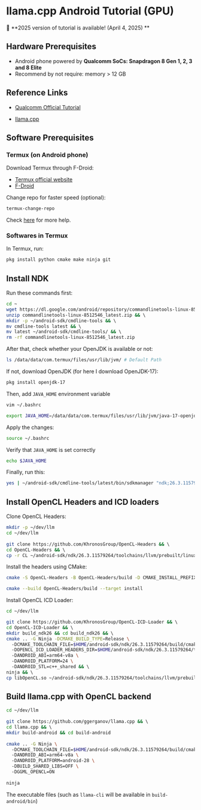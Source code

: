 # llama.cpp Android Tutorial (GPU)

🎉 **2025 version of tutorial is available! (April 4, 2025) **

## Hardware Prerequisites

- Android phone powered by **Qualcomm SoCs: Snapdragon 8 Gen 1, 2, 3 and 8 Elite**
- Recommend by not require: memory > 12 GB

## Reference Links

- [Qualcomm Official Tutorial](https://www.qualcomm.com/developer/blog/2024/11/introducing-new-opn-cl-gpu-backend-llama-cpp-for-qualcomm-adreno-gpu)

- [llama.cpp](https://github.com/ggerganov/llama.cpp)

## Software Prerequisites

### Termux (on Android phone)

Download Termux through F-Droid:

- [Termux official website](https://termux.dev/en/index.html)
- [F-Droid](https://f-droid.org/en/)

Change repo for faster speed (optional):

```bash
termux-change-repo
```

Check [here](https://wiki.termux.com/wiki/Package_Management) for more help.

### Softwares in Termux

In Termux, run:

```bash
pkg install python cmake make ninja git
```

## Install NDK

Run these commands first:

```bash
cd ~ 
wget https://dl.google.com/android/repository/commandlinetools-linux-8512546_latest.zip && \ 
unzip commandlinetools-linux-8512546_latest.zip && \ 
mkdir -p ~/android-sdk/cmdline-tools && \ 
mv cmdline-tools latest && \ 
mv latest ~/android-sdk/cmdline-tools/ && \ 
rm -rf commandlinetools-linux-8512546_latest.zip 
```

After that, check whether your OpenJDK is available or not:

```bash
ls /data/data/com.termux/files/usr/lib/jvm/ # Default Path
```

If not, download OpenJDK (for here I download OpenJDK-17):

```bash
pkg install openjdk-17
```

Then, add `JAVA_HOME` environment variable

```bash
vim ~/.bashrc
```

```bash
export JAVA_HOME=/data/data/com.termux/files/usr/lib/jvm/java-17-openjdk # Or your own jdk path
```

Apply the changes:

```bash
source ~/.bashrc
```

Verify that `JAVA_HOME` is set correctly 

```bash
echo $JAVA_HOME
```

Finally, run this:

```bash
yes | ~/android-sdk/cmdline-tools/latest/bin/sdkmanager "ndk;26.3.11579264" 
```

## Install OpenCL Headers and ICD loaders

Clone OpenCL Headers:

```bash
mkdir -p ~/dev/llm 
cd ~/dev/llm 
 
git clone https://github.com/KhronosGroup/OpenCL-Headers && \ 
cd OpenCL-Headers && \ 
cp -r CL ~/android-sdk/ndk/26.3.11579264/toolchains/llvm/prebuilt/linux-x86_64/sysroot/usr/include 
```

Install the headers using CMake:

```bash
cmake -S OpenCL-Headers -B OpenCL-Headers/build -D CMAKE_INSTALL_PREFIX=OpenCL-Headers/install
```

```bash
cmake --build OpenCL-Headers/build --target install
```

Install OpenCL ICD Loader:

```bash
cd ~/dev/llm 
```

```bash
git clone https://github.com/KhronosGroup/OpenCL-ICD-Loader && \ 
cd OpenCL-ICD-Loader && \ 
mkdir build_ndk26 && cd build_ndk26 && \ 
cmake .. -G Ninja -DCMAKE_BUILD_TYPE=Release \ 
  -DCMAKE_TOOLCHAIN_FILE=$HOME/android-sdk/ndk/26.3.11579264/build/cmake/android.toolchain.cmake \ 
  -DOPENCL_ICD_LOADER_HEADERS_DIR=$HOME/android-sdk/ndk/26.3.11579264/toolchains/llvm/prebuilt/linux-x86_64/sysroot/usr/include \ 
  -DANDROID_ABI=arm64-v8a \ 
  -DANDROID_PLATFORM=24 \ 
  -DANDROID_STL=c++_shared && \ 
ninja && \ 
cp libOpenCL.so ~/android-sdk/ndk/26.3.11579264/toolchains/llvm/prebuilt/linux-x86_64/sysroot/usr/lib/aarch64-linux-android 
```

## Build llama.cpp with OpenCL backend

```bash
cd ~/dev/llm 
 
git clone https://github.com/ggerganov/llama.cpp && \ 
cd llama.cpp && \ 
mkdir build-android && cd build-android 
 
cmake .. -G Ninja \ 
  -DCMAKE_TOOLCHAIN_FILE=$HOME/android-sdk/ndk/26.3.11579264/build/cmake/android.toolchain.cmake \ 
  -DANDROID_ABI=arm64-v8a \ 
  -DANDROID_PLATFORM=android-28 \ 
  -DBUILD_SHARED_LIBS=OFF \ 
  -DGGML_OPENCL=ON 
 
ninja 
```

The executable files (such as `llama-cli` will be available in `build-android/bin`)

